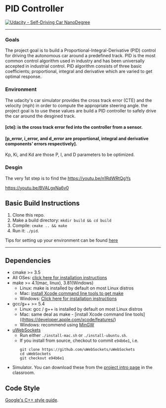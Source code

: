 # PID Controller

[![Udacity - Self-Driving Car NanoDegree](https://s3.amazonaws.com/udacity-sdc/github/shield-carnd.svg)](http://www.udacity.com/drive)

---
### Goals
The project goal is to build a Proportional-Integral-Derivative (PID) control for driving the autonomous car around a predefined track. PID is the most common control algorithm used in industry and has been universally accepted in industrial control.
PID algorithm consists of three basic coefficients; proportional, integral and derivative which are varied to get optimal response.
### Environment
The udacity's car simulator provides the cross track error (CTE) and the velocity (mph) in order to compute the appropriate steering angle. the project goal is to use these values are build a PID controller to safely drive the car around the desgined track.

#### [cte]: is the cross track error fed into the controller from a sensor.
#### [p_error, i_error, and d_error are proportional, integral and derivative components’ errors respectively].
Kp, Ki, and Kd are those P, I, and D parameters to be optimized.

### Desgin 
The very 1st step is to find the 
https://youtu.be/n1RdWRtQgYs


https://youtu.be/BVALgxNa6v0

## Basic Build Instructions

1. Clone this repo.
2. Make a build directory: `mkdir build && cd build`
3. Compile: `cmake .. && make`
4. Run it: `./pid`. 

Tips for setting up your environment can be found [here](https://classroom.udacity.com/nanodegrees/nd013/parts/40f38239-66b6-46ec-ae68-03afd8a601c8/modules/0949fca6-b379-42af-a919-ee50aa304e6a/lessons/f758c44c-5e40-4e01-93b5-1a82aa4e044f/concepts/23d376c7-0195-4276-bdf0-e02f1f3c665d)

---
## Dependencies
* cmake >= 3.5
 * All OSes: [click here for installation instructions](https://cmake.org/install/)
* make >= 4.1(mac, linux), 3.81(Windows)
  * Linux: make is installed by default on most Linux distros
  * Mac: [install Xcode command line tools to get make](https://developer.apple.com/xcode/features/)
  * Windows: [Click here for installation instructions](http://gnuwin32.sourceforge.net/packages/make.htm)
* gcc/g++ >= 5.4
  * Linux: gcc / g++ is installed by default on most Linux distros
  * Mac: same deal as make - [install Xcode command line tools]((https://developer.apple.com/xcode/features/)
  * Windows: recommend using [MinGW](http://www.mingw.org/)
* [uWebSockets](https://github.com/uWebSockets/uWebSockets)
  * Run either `./install-mac.sh` or `./install-ubuntu.sh`.
  * If you install from source, checkout to commit `e94b6e1`, i.e.
    ```
    git clone https://github.com/uWebSockets/uWebSockets 
    cd uWebSockets
    git checkout e94b6e1
    ```
* Simulator. You can download these from the [project intro page](https://github.com/udacity/self-driving-car-sim/releases) in the classroom.

## Code Style
[Google's C++ style guide](https://google.github.io/styleguide/cppguide.html).
